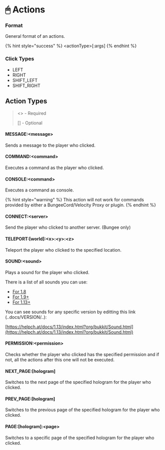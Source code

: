 # 🖱 Actions

### Format

General format of an actions.

{% hint style="success" %}
\<actionType>\[:args]
{% endhint %}

### Click Types

* LEFT
* RIGHT
* SHIFT\_LEFT
* SHIFT\_RIGHT

## Action Types

> <> - Required
>
> \[] - Optional

#### MESSAGE:\<message>

Sends a message to the player who clicked.

#### COMMAND:\<command>

Executes a command as the player who clicked.

#### CONSOLE:\<command>

Executes a command as console.

{% hint style="warning" %} This action will not work for commands provided by either a BungeeCord/Velocity Proxy or plugin. {% endhint %}

#### CONNECT:\<server>

Send the player who clicked to another server. (Bungee only)

#### TELEPORT:\[world]:\<x>:\<y>:\<z>

Teleport the player who clicked to the specified location.

#### SOUND:\<sound>

Plays a sound for the player who clicked.

There is a list of all sounds you can use:&#x20;

* [For 1.8](https://helpch.at/docs/1.8.8/index.html?org/bukkit/Sound.html)
* [For 1.9+](https://helpch.at/docs/1.9/index.html?org/bukkit/Sound.html)
* [For 1.13+](https://helpch.at/docs/1.13/index.html?org/bukkit/Sound.html)

You can see sounds for any specific version by editting this link (..docs/VERSION/..):&#x20;

[https://helpch.at/docs/1.13/index.html?org/bukkit/Sound.html](https://helpch.at/docs/1.13/index.html?org/bukkit/Sound.html)

#### PERMISSION:\<permission>

Checks whether the player who clicked has the specified permission and if not, all the actions after this one will not be executed.

#### NEXT\_PAGE:\[hologram]

Switches to the next page of the specified hologram for the player who clicked.&#x20;

#### PREV\_PAGE:\[hologram]

Switches to the previous page of the specified hologram for the player who clicked.

#### PAGE:\[hologram]:\<page>

Switches to a specific page of the specified hologram for the player who clicked.

